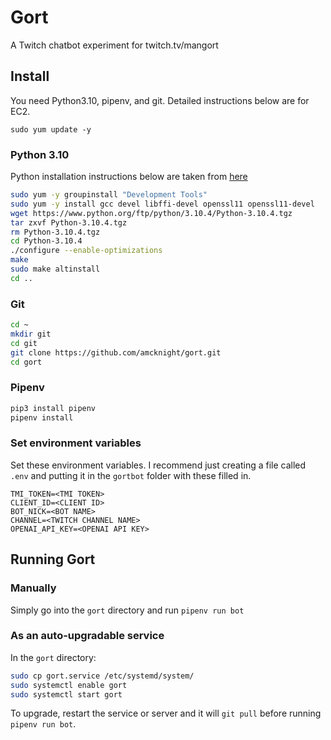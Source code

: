 # Gort

A Twitch chatbot experiment for twitch.tv/mangort

## Install

You need Python3.10, pipenv, and git. Detailed instructions below are for EC2.

`sudo yum update -y`

### Python 3.10

 Python installation instructions below are taken from [here](https://www.gcptutorials.com/post/python-3.10-installation-on-amazon-linux-2)

```bash
sudo yum -y groupinstall "Development Tools"
sudo yum -y install gcc devel libffi-devel openssl11 openssl11-devel
wget https://www.python.org/ftp/python/3.10.4/Python-3.10.4.tgz
tar zxvf Python-3.10.4.tgz
rm Python-3.10.4.tgz
cd Python-3.10.4
./configure --enable-optimizations
make
sudo make altinstall
cd ..
```

### Git

```bash
cd ~
mkdir git
cd git
git clone https://github.com/amcknight/gort.git
cd gort
```

### Pipenv

```bash
pip3 install pipenv
pipenv install
```

### Set environment variables

Set these environment variables. I recommend just creating a file called `.env` and putting it in the `gortbot` folder with these filled in.

```env
TMI_TOKEN=<TMI TOKEN>
CLIENT_ID=<CLIENT ID>
BOT_NICK=<BOT NAME>
CHANNEL=<TWITCH CHANNEL NAME>
OPENAI_API_KEY=<OPENAI API KEY>
```

## Running Gort

### Manually

Simply go into the `gort` directory and run `pipenv run bot`

### As an auto-upgradable service

In the `gort` directory:

```bash
sudo cp gort.service /etc/systemd/system/
sudo systemctl enable gort
sudo systemctl start gort
```

To upgrade, restart the service or server and it will `git pull` before running `pipenv run bot`.
